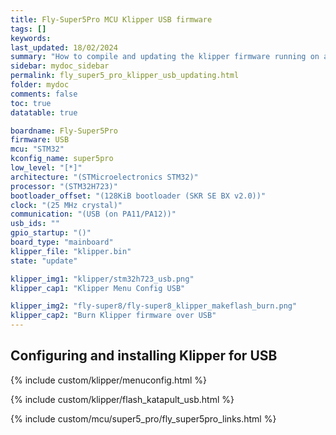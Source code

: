 ```yaml
---
title: Fly-Super5Pro MCU Klipper USB firmware
tags: []
keywords: 
last_updated: 18/02/2024
summary: "How to compile and updating the klipper firmware running on a Fly-Super5Pro in USB mode"
sidebar: mydoc_sidebar
permalink: fly_super5_pro_klipper_usb_updating.html
folder: mydoc
comments: false
toc: true
datatable: true

boardname: Fly-Super5Pro
firmware: USB
mcu: "STM32"
kconfig_name: super5pro
low_level: "[*]"
architecture: "(STMicroelectronics STM32)"
processor: "(STM32H723)"
bootloader_offset: "(128KiB bootloader (SKR SE BX v2.0))"
clock: "(25 MHz crystal)"
communication: "(USB (on PA11/PA12))"
usb_ids: ""
gpio_startup: "()"
board_type: "mainboard"
klipper_file: "klipper.bin"
state: "update"

klipper_img1: "klipper/stm32h723_usb.png"
klipper_cap1: "Klipper Menu Config USB"

klipper_img2: "fly-super8/fly-super8_klipper_makeflash_burn.png"
klipper_cap2: "Burn Klipper firmware over USB"
---
```


## Configuring and installing Klipper for USB

{% include custom/klipper/menuconfig.html %}

{% include custom/klipper/flash_katapult_usb.html %}

{% include custom/mcu/super5_pro/fly_super5pro_links.html %}
